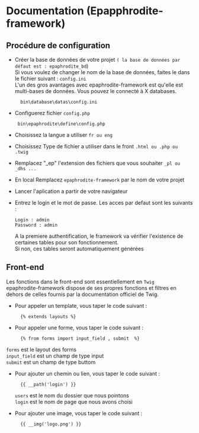 # Documentation (Epapphrodite-framework)
## Procédure de configuration
 - Créer la base de données de votre projet ```( la base de données par défaut est : epaphrodite_bd```)<br>
 Si vous voulez de changer le  nom de la base de données, faites le dans le fichier suivant : ``` config.ini ```<br>
 L'un des gros avantages avec epaphrodite-framework est qu'elle est multi-bases de données. Vous pouvez le connecté &agrave; X databases.
    ```
      bin\database\datas\config.ini
    ```
 

 - Configuerez fichier ``` config.php ```<br>
     ```
      bin\epaphrodite\define\config.php
    ```
 - Choisissez la langue a utiliser ``` fr ou eng ```<br>
 - Choisissez Type de fichier a utiliser dans le front ``` .html ou .php ou .twig ```
 - Remplacez "_ep" l'extension des fichiers que vous souhaiter ``` _pl ou _dhs ... ```
 - En local Remplacez ``` epaphrodite-framework ``` par le nom de votre projet

 - Lancer l'aplication a partir de votre navigateur
 - Entrez le login et le mot de passe. Les acces par defaut sont les suivants :
      ```
      Login : admin
      Password : admin
    ``` 
    A la premiere authentification, le framework va vérifier l'existence de certaines tables pour son fonctionnement.<br> 
    Si non, ces tables seront automatiquement générées

## Front-end
Les fonctions dans le front-end sont essentiellement en ``` Twig ```<br>
epaphrodite-framework dispose de ses propres fonctions et filtres en dehors de celles fournis par la documentation officiel de Twig.
- Pour appeler un template, vous taper le code suivant :
    ```
      {% extends layouts %}
    ```
- Pour appeler une forme, vous taper le code suivant :
    ```
      {% from forms import input_field , submit  %}
    ```    
``` forms ``` est le layout des forms<br>``` input_field ``` est un champ de type input<br>``` submit ``` est un champ de type buttom

- Pour ajouter un chemin ou lien, vous taper le code suivant :
    ```
      {{ __path('login') }}
    ```
    ``` users ``` est le nom du dossier que nous pointons<br>``` login ``` est le nom de page que nous avons choisi

- Pour ajouter une image, vous taper le code suivant :
    ```
      {{ __img('logo.png') }}
    ```
